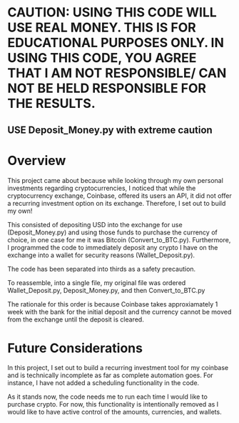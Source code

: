 # CAUTION: USING THIS CODE WILL USE REAL MONEY. THIS IS FOR EDUCATIONAL PURPOSES ONLY. IN USING THIS CODE, YOU AGREE THAT I AM NOT RESPONSIBLE/ CAN NOT BE HELD RESPONSIBLE FOR THE RESULTS.
## USE Deposit_Money.py with extreme caution
# Overview

This project came about because while looking through my own personal investments regarding cryptocurrencies, I noticed that while the cryptocurrency exchange, Coinbase, offered its users an API, it did not offer a recurring investment option on its exchange. Therefore, I set out to build my own!

This consisted of depositing USD into the exchange for use (Deposit_Money.py) and using those funds to purchase the currency of choice, in one case for me it was Bitcoin (Convert_to_BTC.py). Furthermore, I programmed the code to immediately deposit any crypto I have on the exchange into a wallet for security reasons (Wallet_Deposit.py).

The code has been separated into thirds as a safety precaution. 

To reassemble, into a single file, my original file was ordered Wallet_Deposit.py, Deposit_Money.py, and then Convert_to_BTC.py

The rationale for this order is because Coinbase takes approxiamately 1 week with the bank for the initial deposit and the currency cannot be moved from the exchange until the deposit is cleared.

# Future Considerations
In this project, I set out to build a recurring investment tool for my coinbase and is technically incomplete as far as complete automation goes. For instance, I have not added a scheduling functionality in the code. 

As it stands now, the code needs me to run each time I would like to purchase crypto. For now, this functionality is intentionally removed as I would like to have active control of the amounts, currencies, and wallets.
